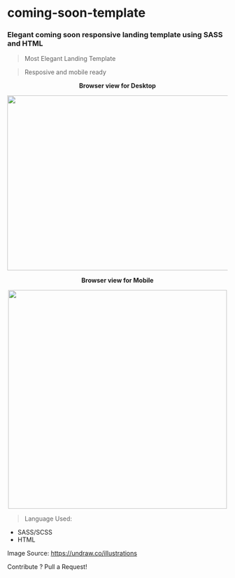 # coming-soon-template 
### Elegant coming soon responsive landing template using SASS and HTML 



> Most Elegant Landing Template 

> Resposive and mobile ready 

<p align="center"> <b>  Browser view for Desktop  </p> </b>

<p align="center">
  <img width="800" height="400" src="https://www.meghshyam.com/photos/coming_desktop.png">
</p> 


<p align="center"> <b>  Browser view for Mobile  </p> </b>

<p align="center">
  <img width="500" height="500" src="https://www.meghshyam.com/photos/coming_mobile.png">
</p> 



> Language Used: 

- SASS/SCSS 
- HTML 

Image Source: <a href="https://undraw.co/illustrations" > https://undraw.co/illustrations </a>

Contribute ? Pull a Request! 


<!-- Guided By: https://www.youtube.com/channel/UCsKsymTY_4BYR-wytLjex7A -->
